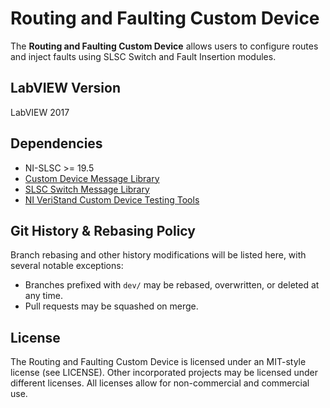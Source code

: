 # Routing and Faulting Custom Device

The **Routing and Faulting Custom Device** allows users to configure routes and inject faults using SLSC Switch and Fault Insertion modules.

## LabVIEW Version

LabVIEW 2017

## Dependencies

- NI-SLSC >= 19.5
- [Custom Device Message Library](https://github.com/ni/niveristand-custom-device-message-library)
- [SLSC Switch Message Library](https://github.com/ni/niveristand-slsc-switch-message-library)
- [NI VeriStand Custom Device Testing Tools](https://github.com/ni/niveristand-custom-device-testing-tools)

## Git History & Rebasing Policy

Branch rebasing and other history modifications will be listed here, with several notable exceptions:
- Branches prefixed with `dev/` may be rebased, overwritten, or deleted at any time.
- Pull requests may be squashed on merge.

## License

The Routing and Faulting Custom Device is licensed under an MIT-style license (see LICENSE). Other incorporated projects may be licensed under different licenses. All licenses allow for non-commercial and commercial use.
